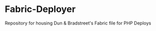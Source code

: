 Fabric-Deployer
===============

Repository for housing Dun & Bradstreet's Fabric file for PHP Deploys

